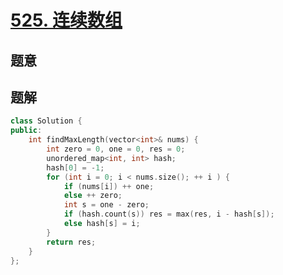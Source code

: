 #  [525. 连续数组](https://leetcode.cn/problems/contiguous-array/)

## 题意



## 题解



```c++
class Solution {
public:
    int findMaxLength(vector<int>& nums) {
        int zero = 0, one = 0, res = 0;
        unordered_map<int, int> hash;
        hash[0] = -1;
        for (int i = 0; i < nums.size(); ++ i ) {
            if (nums[i]) ++ one;
            else ++ zero;
            int s = one - zero;
            if (hash.count(s)) res = max(res, i - hash[s]);
            else hash[s] = i;
        }
        return res;
    }
};
```



```python3

```

